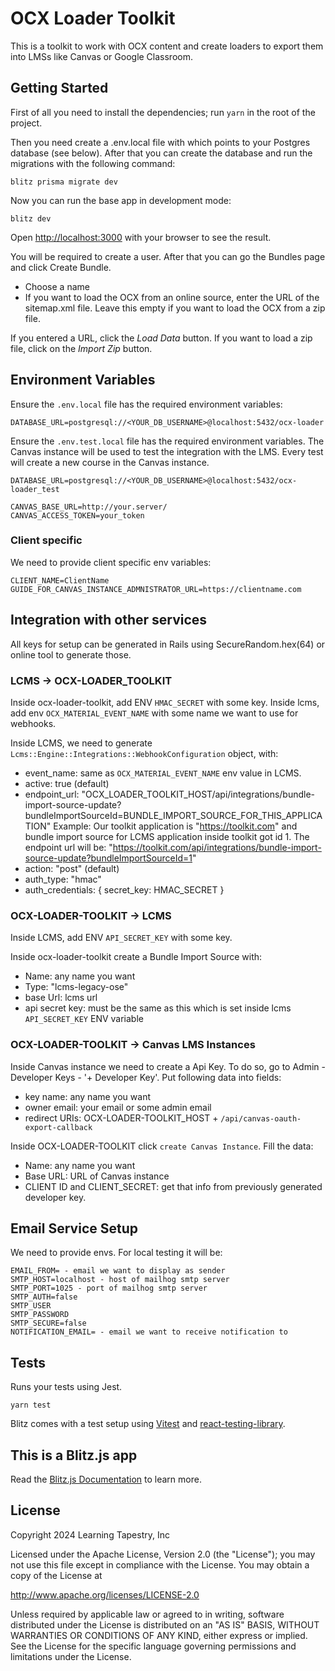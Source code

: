 
# ****OCX Loader Toolkit****

This is a toolkit to work with OCX content and create loaders to export them into LMSs like Canvas or
Google Classroom.

## Getting Started

First of all you need to install the dependencies; run `yarn` in the root of the project.

Then you need create a .env.local file with which points to your Postgres database (see below). After that you can
create the database and run the migrations with the following command:

```
blitz prisma migrate dev
```

Now you can run the base app in development mode:

```
blitz dev
```

Open [http://localhost:3000](http://localhost:3000) with your browser to see the result.

You will be required to create a user. After that you can go the Bundles page and click Create Bundle.

* Choose a name
* If you want to load the OCX from an online source, enter the URL of the sitemap.xml file. Leave this empty if you want to load the OCX from a zip file.

If you entered a URL, click the *Load Data* button. If you want to load a zip file, click on the *Import Zip* button.

## Environment Variables

Ensure the `.env.local` file has the required environment variables:

```
DATABASE_URL=postgresql://<YOUR_DB_USERNAME>@localhost:5432/ocx-loader
```

Ensure the `.env.test.local` file has the required environment variables. The Canvas instance
will be used to test the integration with the LMS. Every test will create a new course in the
Canvas instance.

```
DATABASE_URL=postgresql://<YOUR_DB_USERNAME>@localhost:5432/ocx-loader_test

CANVAS_BASE_URL=http://your.server/
CANVAS_ACCESS_TOKEN=your_token
```

### Client specific
We need to provide client specific env variables:
```
CLIENT_NAME=ClientName
GUIDE_FOR_CANVAS_INSTANCE_ADMNISTRATOR_URL=https://clientname.com
```

## Integration with other services
All keys for setup can be generated in Rails using  SecureRandom.hex(64) or online tool to generate those.

### LCMS -> OCX-LOADER_TOOLKIT
Inside ocx-loader-toolkit, add ENV `HMAC_SECRET` with some key.
Inside lcms, add env `OCX_MATERIAL_EVENT_NAME` with some name we want to use for webhooks.

Inside LCMS, we need to generate `Lcms::Engine::Integrations::WebhookConfiguration` object, with:
- event_name: same as `OCX_MATERIAL_EVENT_NAME` env value in LCMS.
- active: true (default)
- endpoint_url: "OCX_LOADER_TOOLKIT_HOST/api/integrations/bundle-import-source-update?bundleImportSourceId=BUNDLE_IMPORT_SOURCE_FOR_THIS_APPLICATION"
Example:
Our toolkit application is "https://toolkit.com" and bundle import source for LCMS application inside toolkit got id 1. The endpoint url will be:
"https://toolkit.com/api/integrations/bundle-import-source-update?bundleImportSourceId=1"
- action: "post" (default)
- auth_type: "hmac"
- auth_credentials: { secret_key: HMAC_SECRET }

### OCX-LOADER-TOOLKIT -> LCMS
Inside LCMS, add ENV `API_SECRET_KEY` with some key.

Inside ocx-loader-toolkit create a Bundle Import Source with:
- Name: any name you want
- Type: "lcms-legacy-ose"
- base Url: lcms url
- api secret key: must be the same as this which is set inside lcms `API_SECRET_KEY` ENV variable

### OCX-LOADER-TOOLKIT -> Canvas LMS Instances
Inside Canvas instance we need to create a Api Key. To do so, go to Admin - Developer Keys - '+ Developer Key'. Put following data into fields:
- key name: any name you want
- owner email: your email or some admin email
- redirect URIs: OCX-LOADER-TOOLKIT_HOST + `/api/canvas-oauth-export-callback`

Inside OCX-LOADER-TOOLKIT click `create Canvas Instance`. Fill the data:
- Name: any name you want
- Base URL: URL of Canvas instance
- CLIENT ID and CLIENT_SECRET: get that info from previously generated developer key.

## Email Service Setup
We need to provide envs. For local testing it will be:
```
EMAIL_FROM= - email we want to display as sender
SMTP_HOST=localhost - host of mailhog smtp server
SMTP_PORT=1025 - port of mailhog smtp server
SMTP_AUTH=false
SMTP_USER
SMTP_PASSWORD
SMTP_SECURE=false
NOTIFICATION_EMAIL= - email we want to receive notification to
```

## Tests

Runs your tests using Jest.

```
yarn test
```

Blitz comes with a test setup using [Vitest](https://vitest.dev/) and [react-testing-library](https://testing-library.com/).


## This is a Blitz.js app

Read the [Blitz.js Documentation](https://blitzjs.com/docs/getting-started) to learn more.

## License

Copyright 2024 Learning Tapestry, Inc

Licensed under the Apache License, Version 2.0 (the "License");
you may not use this file except in compliance with the License.
You may obtain a copy of the License at

   http://www.apache.org/licenses/LICENSE-2.0

Unless required by applicable law or agreed to in writing, software
distributed under the License is distributed on an "AS IS" BASIS,
WITHOUT WARRANTIES OR CONDITIONS OF ANY KIND, either express or implied.
See the License for the specific language governing permissions and
limitations under the License.

